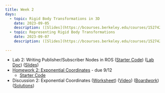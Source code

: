 ```yaml
---
title: Week 2
days:
  - topic: Rigid Body Transformations in 3D
    date: 2023-09-05
    description: ([Slides](https://bcourses.berkeley.edu/courses/1527423/files/86743019?module_item_id=16904585)) ([Boardwork](https://bcourses.berkeley.edu/courses/1527423/files/86748313?module_item_id=16904982)) <br> Quaternions / SE(3) / Twists <br> Reading - MLS 3.2
  - topic: Representing Rigid Body Transformations
    date: 2023-09-07
    description: ([Slides](https://bcourses.berkeley.edu/courses/1527423/files/86769402?module_item_id=16906468)) ([Boardwork](https://bcourses.berkeley.edu/courses/1527423/files/86775067?module_item_id=16906809)) <br> se(3) / Expontential Map / Screws <br> Reading - MLS 3.2
  
---
```


- Lab 2: Writing Publisher/Subscriber Nodes in ROS ([Starter Code](https://github.com/ucb-ee106/106a-fa23-labs-starter/tree/main/lab2)) ([Lab Doc](./assets/labs/lab2.pdf)) ([Slides](./assets/labs/lab2_slides.pdf))
- [Homework 2: Exponential Coordinates](./assets/homework/hw2_exp.pdf) - due 9/12
  - [Starter Code](./assets/homework/hw2_starter.zip)
- Discussion 2: Exponential Coordinates ([Worksheet](./assets/disc/disc2_exp.pdf)) ([Video](https://youtu.be/v6cNkNkQjv8)) ([Boardwork](./assets/disc/disc2_boardwork.pdf)) ([Solutions](./assets/disc/disc2_sols.pdf))

<a id="Week3"></a>
